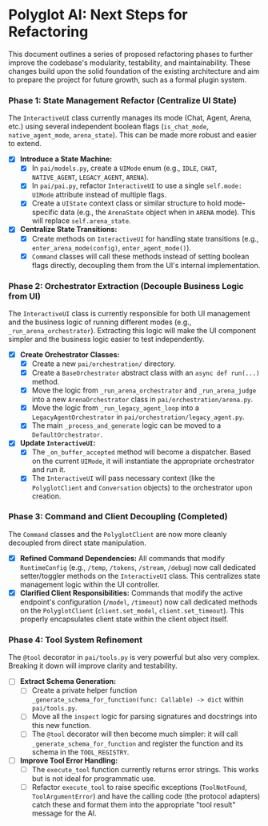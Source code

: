# Polyglot AI: Next Steps for Refactoring

This document outlines a series of proposed refactoring phases to further improve the codebase's modularity, testability, and maintainability. These changes build upon the solid foundation of the existing architecture and aim to prepare the project for future growth, such as a formal plugin system.

### Phase 1: State Management Refactor (Centralize UI State)

The `InteractiveUI` class currently manages its mode (Chat, Agent, Arena, etc.) using several independent boolean flags (`is_chat_mode`, `native_agent_mode`, `arena_state`). This can be made more robust and easier to extend.

-   [x] **Introduce a State Machine:**
    -   [x] In `pai/models.py`, create a `UIMode` enum (e.g., `IDLE`, `CHAT`, `NATIVE_AGENT`, `LEGACY_AGENT`, `ARENA`).
    -   [x] In `pai/pai.py`, refactor `InteractiveUI` to use a single `self.mode: UIMode` attribute instead of multiple flags.
    -   [x] Create a `UIState` context class or similar structure to hold mode-specific data (e.g., the `ArenaState` object when in `ARENA` mode). This will replace `self.arena_state`.

-   [x] **Centralize State Transitions:**
    -   [x] Create methods on `InteractiveUI` for handling state transitions (e.g., `enter_arena_mode(config)`, `enter_agent_mode()`).
    -   [x] `Command` classes will call these methods instead of setting boolean flags directly, decoupling them from the UI's internal implementation.

### Phase 2: Orchestrator Extraction (Decouple Business Logic from UI)

The `InteractiveUI` class is currently responsible for both UI management and the business logic of running different modes (e.g., `_run_arena_orchestrator`). Extracting this logic will make the UI component simpler and the business logic easier to test independently.

-   [x] **Create Orchestrator Classes:**
    -   [x] Create a new `pai/orchestration/` directory.
    -   [x] Create a `BaseOrchestrator` abstract class with an `async def run(...)` method.
    -   [x] Move the logic from `_run_arena_orchestrator` and `_run_arena_judge` into a new `ArenaOrchestrator` class in `pai/orchestration/arena.py`.
    -   [x] Move the logic from `_run_legacy_agent_loop` into a `LegacyAgentOrchestrator` in `pai/orchestration/legacy_agent.py`.
    -   [x] The main `_process_and_generate` logic can be moved to a `DefaultOrchestrator`.

-   [x] **Update `InteractiveUI`:**
    -   [x] The `_on_buffer_accepted` method will become a dispatcher. Based on the current `UIMode`, it will instantiate the appropriate orchestrator and run it.
    -   [x] The `InteractiveUI` will pass necessary context (like the `PolyglotClient` and `Conversation` objects) to the orchestrator upon creation.

### Phase 3: Command and Client Decoupling (Completed)

The `Command` classes and the `PolyglotClient` are now more cleanly decoupled from direct state manipulation.

-   [x] **Refined Command Dependencies:** All commands that modify `RuntimeConfig` (e.g., `/temp`, `/tokens`, `/stream`, `/debug`) now call dedicated setter/toggler methods on the `InteractiveUI` class. This centralizes state management logic within the UI controller.
-   [x] **Clarified Client Responsibilities:** Commands that modify the active endpoint's configuration (`/model`, `/timeout`) now call dedicated methods on the `PolyglotClient` (`client.set_model`, `client.set_timeout`). This properly encapsulates client state within the client object itself.

### Phase 4: Tool System Refinement

The `@tool` decorator in `pai/tools.py` is very powerful but also very complex. Breaking it down will improve clarity and testability.

-   [ ] **Extract Schema Generation:**
    -   [ ] Create a private helper function `_generate_schema_for_function(func: Callable) -> dict` within `pai/tools.py`.
    -   [ ] Move all the `inspect` logic for parsing signatures and docstrings into this new function.
    -   [ ] The `@tool` decorator will then become much simpler: it will call `_generate_schema_for_function` and register the function and its schema in the `TOOL_REGISTRY`.

-   [ ] **Improve Tool Error Handling:**
    -   [ ] The `execute_tool` function currently returns error strings. This works but is not ideal for programmatic use.
    -   [ ] Refactor `execute_tool` to raise specific exceptions (`ToolNotFound`, `ToolArgumentError`) and have the calling code (the protocol adapters) catch these and format them into the appropriate "tool result" message for the AI.
